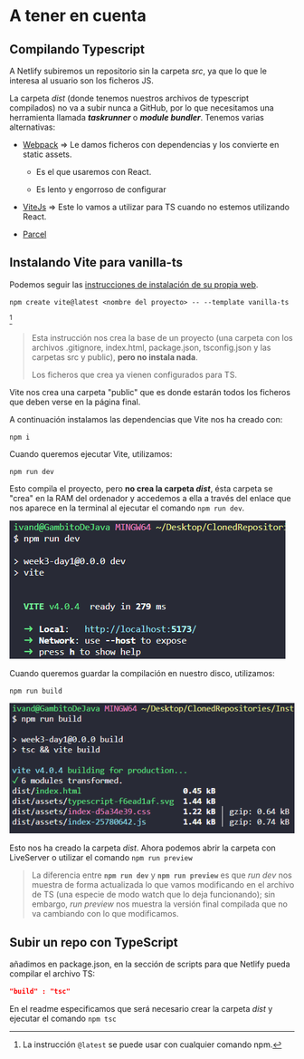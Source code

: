 # A tener en cuenta

## Compilando Typescript

A Netlify subiremos un repositorio sin la carpeta _src_, ya que lo que le interesa al usuario son los ficheros JS.

La carpeta _dist_ (donde tenemos nuestros archivos de typescript compilados) no va a subir nunca a GitHub, por lo que necesitamos una herramienta llamada _**taskrunner**_ o _**module bundler**_. Tenemos varias alternativas:

- [Webpack](webpack.js.org) => Le damos ficheros con dependencias y los convierte en static assets.

  - Es el que usaremos con React.

  - Es lento y engorroso de configurar

- [ViteJs](vitejs.dev) => Este lo vamos a utilizar para TS cuando no estemos utilizando React.

- [Parcel](parceljs.org)

## Instalando Vite para vanilla-ts

Podemos seguir las [instrucciones de instalación de su propia web](https://vitejs.dev/guide/).

```git
npm create vite@latest <nombre del proyecto> -- --template vanilla-ts
```

[^1]

> Esta instrucción nos crea la base de un proyecto (una carpeta con los archivos .gitignore, index.html, package.json, tsconfig.json y las carpetas src y public), **pero no instala nada**.
>
> Los ficheros que crea ya vienen configurados para TS.

Vite nos crea una carpeta "public" que es donde estarán todos los ficheros que deben verse en la página final.

A continuación instalamos las dependencias que Vite nos ha creado con:

```git
npm i
```

Cuando queremos ejecutar Vite, utilizamos:

```git
npm run dev
```

Esto compila el proyecto, pero **no crea la carpeta _dist_**, ésta carpeta se "crea" en la RAM del ordenador y accedemos a ella a través del enlace que nos aparece en la terminal al ejecutar el comando `npm run dev`.

![Salida de terminal de Vite](../images/Vite.png)

Cuando queremos guardar la compilación en nuestro disco, utilizamos:

```git
npm run build
```

![Salida de terminal de Vite](../images/Vite-build.png)

Esto nos ha creado la carpeta _dist_. Ahora podemos abrir la carpeta con LiveServer o utilizar el comando `npm run preview`

> La diferencia entre **`npm run dev`** y **`npm run preview`** es que _run dev_ nos muestra de forma actualizada lo que vamos modificando en el archivo de TS (una especie de modo watch que lo deja funcionando); sin embargo, _run preview_ nos muestra la versión final compilada que no va cambiando con lo que modificamos.

## Subir un repo con TypeScript

añadimos en package.json, en la sección de scripts para que Netlify pueda compilar el archivo TS:

```json
"build" : "tsc"
```

En el readme especificamos que será necesario crear la carpeta _dist_ y ejecutar el comando `npm tsc`

[^1]: La instrucción `@latest` se puede usar con cualquier comando npm.
